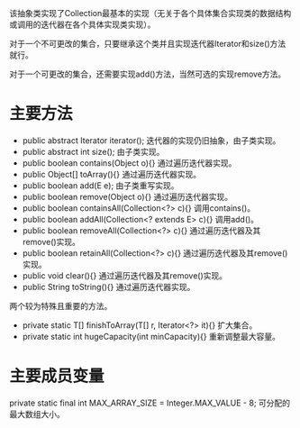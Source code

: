 该抽象类实现了Collection最基本的实现（无关于各个具体集合实现类的数据结构或调用的迭代器在各个具体实现类实现）。

对于一个不可更改的集合，只要继承这个类并且实现迭代器Iterator和size()方法就行。

对于一个可更改的集合，还需要实现add()方法，当然可选的实现remove方法。

# 主要方法
+ public abstract Iterator<E> iterator(); 迭代器的实现仍旧抽象，由子类实现。
+ public abstract int size(); 由子类实现。
+ public boolean contains(Object o){} 通过遍历迭代器实现。 
+ public Object[] toArray(){} 通过遍历迭代器实现。 
+ public boolean add(E e); 由子类重写实现。
+ public boolean remove(Object o){} 通过遍历迭代器实现。 
+ public boolean containsAll(Collection<?> c){} 调用contains()。
+ public boolean addAll(Collection<? extends E> c){} 调用add()。
+ public boolean removeAll(Collection<?> c){} 通过遍历迭代器及其remove()实现。 
+ public boolean retainAll(Collection<?> c){} 通过遍历迭代器及其remove()实现。 
+ public void clear(){} 通过遍历迭代器及其remove()实现。 
+ public String toString(){} 通过遍历迭代器实现。 

两个较为特殊且重要的方法。

+ private static <T> T[] finishToArray(T[] r, Iterator<?> it){} 扩大集合。
+ private static int hugeCapacity(int minCapacity){} 重新调整最大容量。

# 主要成员变量
private static final int MAX_ARRAY_SIZE = Integer.MAX_VALUE - 8; 可分配的最大数组大小。
